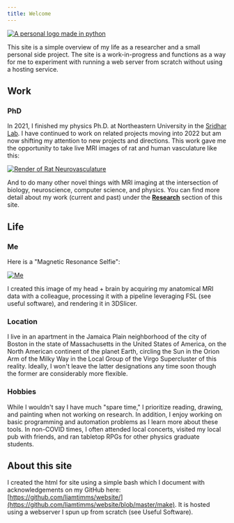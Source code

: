```yaml
---
title: Welcome
---
```


<a href="/images/logo.png">
<p><picture>
  <source srcset="/images/logo.webp" type="image/webp">
  <img src="/images/logo.png" alt="A personal logo made in python">
</picture></p>
</a>

This site is a simple overview of my life as a researcher and a small personal side project. The site is a work-in-progress and functions as a way for me to experiment with running a web server from scratch without using a hosting service.

## Work

### PhD

In 2021, I finished my physics Ph.D. at Northeastern University in the [Sridhar Lab](https://srinivassridhar.com/). I have continued to work on related projects moving into 2022 but am now shifting my attention to new projects and directions. This work gave me the opportunity to take live MRI images of rat and human vasculature like this:

<a href="/images/ratrender.jpg">
<p><picture>
  <source srcset="/images/ratrender.webp" type="image/webp">
  <img src="/images/ratrender.jpg" alt="Render of Rat Neurovasculature">
</picture></p>
</a>

And to do many other novel things with MRI imaging at the intersection of biology, neuroscience, computer science, and physics. You can find more detail about my work (current and past) under the [**Research**](./pages/projects.html) section of this site.

## Life

### Me

Here is a "Magnetic Resonance Selfie":
<a href="/images/linkedin.png">

<p><picture>
  <source srcset="/images/linkedin.webp" type="image/webp">
  <img src="/images/linkedin.png" alt="Me">
</picture></p>
</a>

I created this image of my head + brain by acquiring my anatomical MRI data with a colleague, processing it with a pipeline leveraging FSL (see useful software), and rendering it in 3DSlicer.

### Location

I live in an apartment in the Jamaica Plain neighborhood of the city of Boston in the state of Massachusetts in the United States of America, on the North American continent of the planet Earth, circling the Sun in the Orion Arm of the Milky Way in the Local Group of the Virgo Supercluster of this reality. Ideally, I won't leave the latter designations any time soon though the former are considerably more flexible.

### Hobbies

While I wouldn't say I have much "spare time," I prioritize reading, drawing, and painting when not working on research. In addition, I enjoy working on basic programming and automation problems as I learn more about these tools. In non-COVID times, I often attended local concerts, visited my local pub with friends, and ran tabletop RPGs for other physics graduate students.

## About this site

I created the html for site using a simple bash which I document with acknowledgements on my GitHub here: [https://github.com/liamtimms/website/](https://github.com/liamtimms/website/blob/master/make). It is hosted using a webserver I spun up from scratch (see Useful Software).
